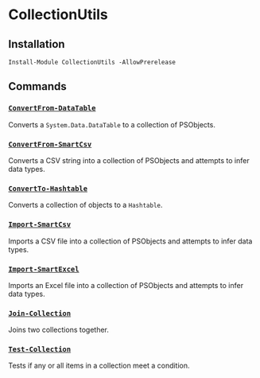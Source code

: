 # CollectionUtils

## Installation

`Install-Module CollectionUtils -AllowPrerelease`

## Commands

### **[`ConvertFrom-DataTable`](./docs/ConvertFrom-DataTable.md)**

Converts a `System.Data.DataTable` to a collection of PSObjects.


### **[`ConvertFrom-SmartCsv`](./docs/ConvertFrom-SmartCsv.md)**

Converts a CSV string into a collection of PSObjects and attempts to infer data types.


### **[`ConvertTo-Hashtable`](./docs/ConvertTo-Hashtable.md)**

Converts a collection of objects to a `Hashtable`.


### **[`Import-SmartCsv`](./docs/Import-SmartCsv.md)**

Imports a CSV file into a collection of PSObjects and attempts to infer data types.


### **[`Import-SmartExcel`](./docs/Import-SmartExcel.md)**

Imports an Excel file into a collection of PSObjects and attempts to infer data types.


### **[`Join-Collection`](./docs/Join-Collection.md)**

Joins two collections together.


### **[`Test-Collection`](./docs/Test-Collection.md)**

Tests if any or all items in a collection meet a condition.
